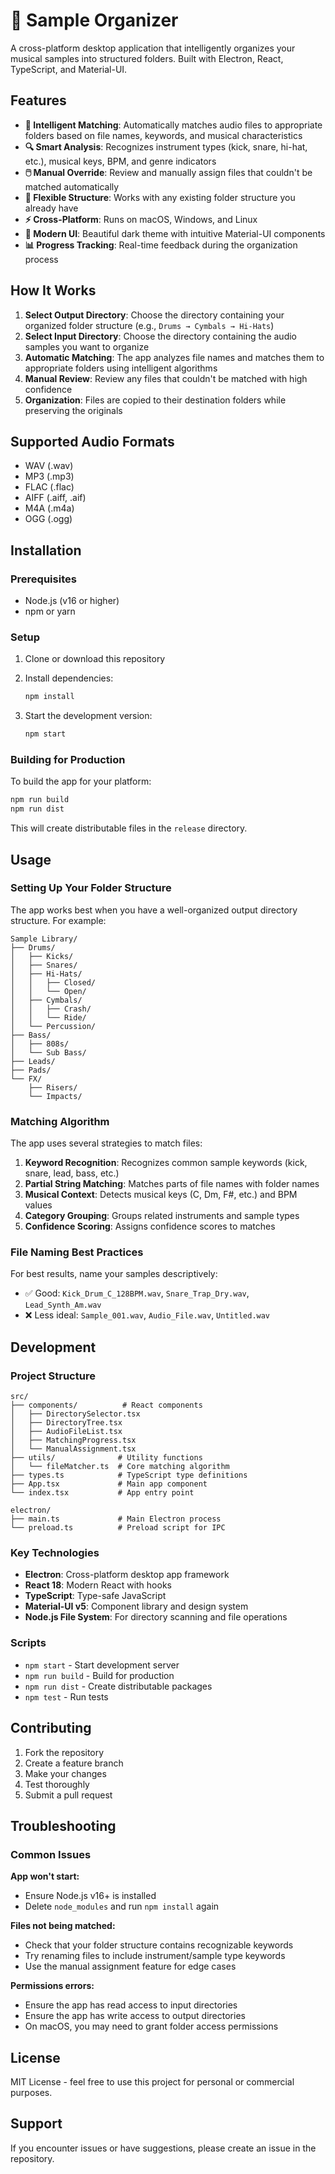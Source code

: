 # 🎵 Sample Organizer

A cross-platform desktop application that intelligently organizes your musical samples into structured folders. Built with Electron, React, TypeScript, and Material-UI.

## Features

- **🎯 Intelligent Matching**: Automatically matches audio files to appropriate folders based on file names, keywords, and musical characteristics
- **🔍 Smart Analysis**: Recognizes instrument types (kick, snare, hi-hat, etc.), musical keys, BPM, and genre indicators
- **🖱️ Manual Override**: Review and manually assign files that couldn't be matched automatically
- **📁 Flexible Structure**: Works with any existing folder structure you already have
- **⚡ Cross-Platform**: Runs on macOS, Windows, and Linux
- **🎨 Modern UI**: Beautiful dark theme with intuitive Material-UI components
- **📊 Progress Tracking**: Real-time feedback during the organization process

## How It Works

1. **Select Output Directory**: Choose the directory containing your organized folder structure (e.g., `Drums → Cymbals → Hi-Hats`)
2. **Select Input Directory**: Choose the directory containing the audio samples you want to organize
3. **Automatic Matching**: The app analyzes file names and matches them to appropriate folders using intelligent algorithms
4. **Manual Review**: Review any files that couldn't be matched with high confidence
5. **Organization**: Files are copied to their destination folders while preserving the originals

## Supported Audio Formats

- WAV (.wav)
- MP3 (.mp3) 
- FLAC (.flac)
- AIFF (.aiff, .aif)
- M4A (.m4a)
- OGG (.ogg)

## Installation

### Prerequisites

- Node.js (v16 or higher)
- npm or yarn

### Setup

1. Clone or download this repository
2. Install dependencies:
   ```bash
   npm install
   ```

3. Start the development version:
   ```bash
   npm start
   ```

### Building for Production

To build the app for your platform:

```bash
npm run build
npm run dist
```

This will create distributable files in the `release` directory.

## Usage

### Setting Up Your Folder Structure

The app works best when you have a well-organized output directory structure. For example:

```
Sample Library/
├── Drums/
│   ├── Kicks/
│   ├── Snares/
│   ├── Hi-Hats/
│   │   ├── Closed/
│   │   └── Open/
│   ├── Cymbals/
│   │   ├── Crash/
│   │   └── Ride/
│   └── Percussion/
├── Bass/
│   ├── 808s/
│   └── Sub Bass/
├── Leads/
├── Pads/
└── FX/
    ├── Risers/
    └── Impacts/
```

### Matching Algorithm

The app uses several strategies to match files:

1. **Keyword Recognition**: Recognizes common sample keywords (kick, snare, lead, bass, etc.)
2. **Partial String Matching**: Matches parts of file names with folder names
3. **Musical Context**: Detects musical keys (C, Dm, F#, etc.) and BPM values
4. **Category Grouping**: Groups related instruments and sample types
5. **Confidence Scoring**: Assigns confidence scores to matches

### File Naming Best Practices

For best results, name your samples descriptively:

- ✅ Good: `Kick_Drum_C_128BPM.wav`, `Snare_Trap_Dry.wav`, `Lead_Synth_Am.wav`
- ❌ Less ideal: `Sample_001.wav`, `Audio_File.wav`, `Untitled.wav`

## Development

### Project Structure

```
src/
├── components/          # React components
│   ├── DirectorySelector.tsx
│   ├── DirectoryTree.tsx
│   ├── AudioFileList.tsx
│   ├── MatchingProgress.tsx
│   └── ManualAssignment.tsx
├── utils/              # Utility functions
│   └── fileMatcher.ts  # Core matching algorithm
├── types.ts            # TypeScript type definitions
├── App.tsx             # Main app component
└── index.tsx           # App entry point

electron/
├── main.ts             # Main Electron process
└── preload.ts          # Preload script for IPC
```

### Key Technologies

- **Electron**: Cross-platform desktop app framework
- **React 18**: Modern React with hooks
- **TypeScript**: Type-safe JavaScript
- **Material-UI v5**: Component library and design system
- **Node.js File System**: For directory scanning and file operations

### Scripts

- `npm start` - Start development server
- `npm run build` - Build for production
- `npm run dist` - Create distributable packages
- `npm test` - Run tests

## Contributing

1. Fork the repository
2. Create a feature branch
3. Make your changes
4. Test thoroughly
5. Submit a pull request

## Troubleshooting

### Common Issues

**App won't start:**
- Ensure Node.js v16+ is installed
- Delete `node_modules` and run `npm install` again

**Files not being matched:**
- Check that your folder structure contains recognizable keywords
- Try renaming files to include instrument/sample type keywords
- Use the manual assignment feature for edge cases

**Permissions errors:**
- Ensure the app has read access to input directories
- Ensure the app has write access to output directories
- On macOS, you may need to grant folder access permissions

## License

MIT License - feel free to use this project for personal or commercial purposes.

## Support

If you encounter issues or have suggestions, please create an issue in the repository.